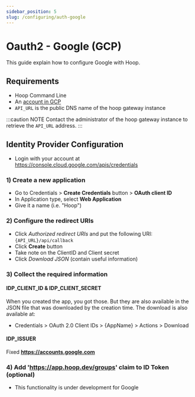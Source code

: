 ```yaml
---
sidebar_position: 5
slug: /configuring/auth-google
---
```


# Oauth2 - Google (GCP)

This guide explain how to configure Google with Hoop.

## Requirements

- Hoop Command Line
- An [account in GCP](https://console.cloud.google.com/apis/credentials)
- `API_URL` is the public DNS name of the hoop gateway instance

:::caution NOTE
Contact the administrator of the hoop gateway instance to retrieve the `API_URL` address.
:::

## Identity Provider Configuration

- Login with your account at https://console.cloud.google.com/apis/credentials

### 1) Create a new application

- Go to Credentials > **Create Credentials** button > **OAuth client ID**
- In Application type, select **Web Application**
- Give it a name (i.e. "Hoop")

### 2) Configure the redirect URIs

- Click *Authorized redirect URIs* and put the following URI: `{API_URL}/api/callback`
- Click **Create** button
- Take note on the ClientID and Client secret
- Click *Download JSON* (contain useful information) 

### 3) Collect the required information

#### IDP_CLIENT_ID & IDP_CLIENT_SECRET

When you created the app, you got those. But they are also available in the JSON file
that was downloaded by the creation time. The download is also available at:

- Credentials > OAuth 2.0 Client IDs > {AppName} > Actions > Download

#### IDP_ISSUER

Fixed **https://accounts.google.com**

### 4) Add 'https://app.hoop.dev/groups' claim to ID Token (optional)

- This functionality is under development for Google
